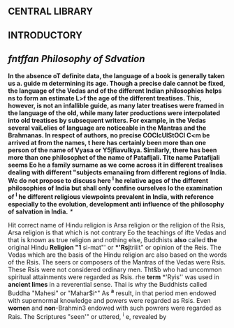 ## CENTRAL LIBRARY

## INTRODUCTORY

## *fntffan Philosophy of Sdvation*

**In the absence oT definite data, the language of a book is generally taken us a. guide m determining its age. Though a precise dale cannot be fixed, the language of the Vedas and of the different Indian philosophies helps ns to form an estimate L>f the age of the different treatises. This, however, is not an infallible guide, as many later treatises were framed in the language of the old, while many later productions were interpolated into old treatises by subsequent writers. For example, in the Vedas several vaiLelies of language are noticeable in the Mantras and the Brahmanas. In respect of authors, no precise COCIcUlStOCI C<m be arrived at from the names, t here has certainly been more than one person of the name of Vyasa or Y5jfiavulkya. Similarly, there has been more than one philosophet of the name of Patafljali. Tlte name Patafijali seems Eo he a family surname as we come across it in different trealises dealing with different "subjects emanaiing from different regions of India. Wc do not propose to discuss here <sup>I</sup> he relative ages of the different philosophies of India but shall only confine ourselves lo the examination of <sup>I</sup> he different religious viewpoints prevalent in India, with reference especially to the evolution, development anti influence of the philosophy of salvation in India.** *\**

Hit correct name of Hindu religion is Arsa religion or the religion of the Rsis, Arsa religion is that which is not contrary Eo the teachings of ifte Vedas and that is known as true religion and nothing else, Buddhists **also** called **the** original Hindu **Religion "1** si-mat"' or **\*'Rsj**triiit" or opinion of the Reis. The Vedas which are the basis of the Hindu religion arc also based on the words of the Rsis. The seers or composers of the Mantras of the Vedas were Rsis. These Rsis were not considered ordinary men. Tht&b who had uncommon spiritual attainments were regarded as Rsis. rhe **term** \*'Ryis'' was used in **ancient limes** in a reverential sense. Thai is why the Buddhists called Buddha "Mahesi" or "Mahar\$i^" As **<sup>a</sup>** result, in that period men endowed with supernormal knowledge and powers were regarded as Rsis. Even **women** and **non**-Brahmin3 endowed with such powrers were regarded as Rais. The Scriptures "seen'" or uttered, <sup>i</sup> e, revealed by